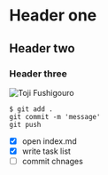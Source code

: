 # Header one

## Header two

### Header three

![Toji Fushigouro](https://static0.gamerantimages.com/wordpress/wp-content/uploads/2024/03/toji-in-jjk.jpg)

```
$ git add .
git commit -m 'message'
git push
```
- [x] open index.md
- [x] write task list
- [ ] commit chnages
